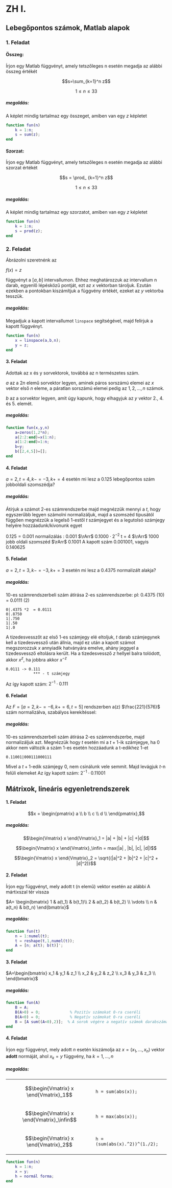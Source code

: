 # ZH I.

## Lebegőpontos számok, Matlab alapok
### 1. Feladat 
#### Összeg:
Írjon egy Matlab függvényt, amely tetszőleges n esetén megadja az alábbi összeg  értékét

$$s=\sum_{k=1}^n  z$$

$$1 \leq n \leq 33$$

##### megoldás:
A képlet mindig tartalmaz egy összeget, amiben van egy $z$ képletet

```matlab
function fun(n)
    k = 1:n;
    s = sum(z);
end
```
#### Szorzat:
Írjon egy Matlab függvényt, amely tetszőleges n esetén megadja az alábbi szorzat  értékét

$$s = \prod_ {k=1}^n z$$


$$1 \leq n \leq 33$$
##### megoldás:
A képlet mindig tartalmaz egy szorzatot, amiben van egy $z$ képletet
```matlab
function fun(n)
    k = 1:n;
    s = prod(z);
end
```

### 2. Feladat 
Ábrázolni szeretnénk az

$f(x) = z$

függvényt a $[a,b]$ intervallumon. Ehhez meghatározzuk az intervallum n darab, egyenlő lépésközű pontját, ezt az $x$ vektorban tároljuk. Ezután ezekben a pontokban kiszámítjuk a függvény értékét, ezeket az $y$ vektorba tesszük.

##### megoldás:
Megadjuk a kapott intervallumot ```linspace``` segítségével, majd felírjuk a kapott függvényt.
```matlab
function fun(n)
    x = linspace(a,b,n);
    y = z;
end
```
#### 3. Feladat

Adottak az x és y sorvektorok, továbbá az n természetes szám. 

$a$ az a $2n$ elemű sorvektor legyen, aminek páros sorszámú elemei az $x$ vektor első $n$ eleme, a páratlan sorszámú elemei pedig az $1,2,…,n$ számok. 

$b$ az a sorvektor legyen, amit úgy kapunk, hogy elhagyjuk az $y$ vektor $2.$, $4.$ és $5.$ elemét.

##### megoldás:
```matlab
function fun(x,y,n)
    a=zeros(1,2*n);
    a(2:2:end)=x(1:n);
    a(1:2:end)=1:n;
    b=y;
    b([2,4,5])=[];
end
```

#### 4. Feladat
$a=2, t=4, k−=−3, k+=4$ esetén mi lesz a  0.125 lebegőpontos szám jobboldali szomszédja?
##### megoldás:
Átírjuk a számot 2-es számrendszerbe majd megnézzük mennyi a $t$, hogy egyszerűbb legyen számolni normalizáljuk, majd a szomszéd típusától függően megnézzük a legelső 1-estől $t$ számjegyet és a legutolsó számjegy helyére hozzáadunk/kivonunk egyet

$0.125 = 0.001$
normalizálás : $0.001$ $\rArr$ $0.1000 \cdot 2^{-2}$
t = 4 $\rArr$  $1000$ 
jobb oldali szomszéd $\rArr$ 0.1001
A kapott szám $0.001001$, vagyis $0.140625$



#### 5. Feladat
$a=2, t=3, k−=−3, k+=3$ esetén mi lesz a 0.4375 normalizált alakja? 

##### megoldás:
10-es számrendszerbeli szám átírása 2-es számrendszerbe:
pl: 0.4375 (10) = 0.0111 (2)
```
0|.4375 *2  = 0.0111
0|.8750
1|.750
1|.50
1|.0
```

A tizedesvesszőt az első $1$-es számjegy elé eltoljuk, $t$ darab számjegynek kell a tizedesvessző után állnia, majd ez után a kapott számot  megszorozzuk $x$ annyiadik hatványára emelve, ahány jeggyel a tizedesvessző eltolásra került.
Ha a tizedesvessző $z$ hellyel balra tolódott, akkor $x^z$, ha jobbra akkor $x^{-z}$
```
0.0111 -> 0.111
            *** - t számjegy
```
Az így kapott szám: $2^{-1} \cdot 0.111$



#### 6. Feladat
Az $F=[a=2,k−=−6,k+=6,t=5]$ rendszerben a(z) $\frac{221}{576}$ szám normalizálva, szabályos kerekítéssel: 
##### megoldás:
10-es számrendszerbeli szám átírása 2-es számrendszerbe, majd normalizáljuk azt.
Megnézzük hogy $t$ esetén mi a $t+1$-ik számjegye, ha 0 akkor nem változik a szám 1-es esetén hozzáadunk a t-edikhez 1-et
```
0.11001|000111000111
```
Mivel a $t+1$-edik számjegy $0$, nem csinálunk vele semmit.
Majd levágjuk  $t$-n felüli elemeket
Az így kapott szám: $2^{-1} \cdot 0.11001$


<div style='page-break-after: always;'></div>


## Mátrixok, lineáris egyenletrendszerek

#### 1. Feladat

$$x = \begin{pmatrix}
a \\ b \\ c \\ d \\
\end{pmatrix},$$

##### megoldás:

$$\begin{Vmatrix}
x
\end{Vmatrix}_1 =  |a| + |b| + |c| +|d|$$

$$\begin{Vmatrix}
x
\end{Vmatrix}_\infin = max(|a| , |b|, |c|, |d|)$$

$$\begin{Vmatrix}
x
\end{Vmatrix}_2 = \sqrt{(|a|^2 + |b|^2 + |c|^2 + |d|^2)}$$

#### 2. Feladat
Írjon egy függvényt, mely adott t (n elemű)  vektor esetén az alábbi A mártixszal tér vissza

$A= \begin{bmatrix}
    1  & a(t_1) & b(t_1)\\ 
    2  & a(t_2) & b(t_2) \\
    \vdots \\
    n  &  a(t_n) & b(t_n)
\end{bmatrix}$

##### megoldás:
```matlab
function fun(t)
    n = 1:numel(t);
    t = reshape(t,1,numel(t));
    A = [n; a(t); b(t)]';
end
```

#### 3. Feladat

$A=\begin{bmatrix}
x_1 & y_1 & z_1 \\
x_2 & y_2 & z_2 \\
x_3 & y_3 & z_3 \\
\end{bmatrix}$

##### megoldás:
```matlab
function fun(A)
    B = A;
    B(A>0) = 0;             % Pozitív számokat 0-ra cseréli
    B(A<0) = 0;             % Negatív számokat 0-ra cseréli
    B = [A sum((A<0),2)];  % A sorok végére a negatív számok darabszámát írja
end
```

#### 4. Feladat
Írjon egy függvényt, mely adott $n$ esetén kiszámolja az $x=(x_1,\dots,x_n)$ vektor  **adott** normáját, ahol $x_k= y$ függvény, ha $k=1,\dots,n$

##### megoldás:

<table>
  <tr>
<td>

$$\begin{Vmatrix}
x
\end{Vmatrix}_1$$

</td>
<td>
 
 ```h = sum(abs(x));```
 
 </td>
  </tr>
  <tr>
  <td>

$$\begin{Vmatrix}
x
\end{Vmatrix}_\infin$$
    
</td>
<td>

```h = max(abs(x));```

</td>
  </tr>
   <tr>
<td>
    
$$\begin{Vmatrix}
x
\end{Vmatrix}_2$$

</td>
<td>

```h = (sum(abs(x).^2))^(1./2);```

</td>
  </tr>
  </table>

```matlab
function fun(n)
    k = 1:n;
    x = y;
    h = normál forma;
end
```
